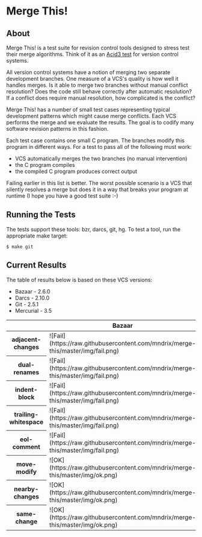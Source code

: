 Merge This!
===========

About
-----

Merge This! is a test suite for revision control tools designed to stress
test their merge algorithms.  Think of it as
an [Acid3 test](http://acid3.acidtests.org/) for version control systems.

All version control systems have a notion of merging two separate
development branches.  One measure of a VCS's quality is how well
it handles merges.  Is it able to merge two branches without manual
conflict resolution?  Does the code still behave correctly after
automatic resolution?  If a conflict does require manual resolution, how
complicated is the conflict?

Merge This! has a number of small test cases representing typical
development patterns which might cause merge conflicts.  Each VCS
performs the merge and we evaluate the results.  The goal is to
codify many software revision patterns in this fashion.

Each test case contains one small C program.  The branches modify
this program in different ways.  For a test to pass all
of the following must work:

  * VCS automatically merges the two branches (no manual intervention)
  * the C program compiles
  * the compiled C program produces correct output

Failing earlier in this list is better.  The worst possible scenario
is a VCS that silently resolves a merge but does it in a way that
breaks your program at runtime (I hope you have a good test suite :-)

Running the Tests
-----------------

The tests support these tools: bzr, darcs, git, hg.  To test a tool,
run the appropriate make target:

    $ make git

Current Results
---------------

The table of results below is based on these VCS versions:

  * Bazaar - 2.6.0
  * Darcs - 2.10.0
  * Git - 2.5.1
  * Mercurial - 3.5

<table>
    <thead>
        <tr>
            <th></th>
            <th>Bazaar</th>
            <th>Darcs</th>
            <th>Git</th>
            <th>Mercurial</th>
        </tr>
    </thead>
    <tbody>
        <tr>
            <th>adjacent-changes</th>
            <td>![Fail](https://raw.githubusercontent.com/mndrix/merge-this/master/img/fail.png)</td>
            <td>![OK](https://raw.githubusercontent.com/mndrix/merge-this/master/img/ok.png)</td>
            <td>![Fail](https://raw.githubusercontent.com/mndrix/merge-this/master/img/fail.png)</td>
            <td>![Fail](https://raw.githubusercontent.com/mndrix/merge-this/master/img/fail.png)</td>
        </tr>
        <tr>
            <th>dual-renames</th>
            <td>![Fail](https://raw.githubusercontent.com/mndrix/merge-this/master/img/fail.png)</td>
            <td>![OK](https://raw.githubusercontent.com/mndrix/merge-this/master/img/ok.png)</td>
            <td>![Fail](https://raw.githubusercontent.com/mndrix/merge-this/master/img/fail.png)</td>
            <td>![Fail](https://raw.githubusercontent.com/mndrix/merge-this/master/img/fail.png)</td>
        </tr>
        <tr>
            <th>indent-block</th>
            <td>![Fail](https://raw.githubusercontent.com/mndrix/merge-this/master/img/fail.png)</td>
            <td>![Fail](https://raw.githubusercontent.com/mndrix/merge-this/master/img/fail.png)</td>
            <td>![OK](https://raw.githubusercontent.com/mndrix/merge-this/master/img/ok.png)</td>
            <td>![Fail](https://raw.githubusercontent.com/mndrix/merge-this/master/img/fail.png)</td>
        </tr>
        <tr>
            <th>trailing-whitespace</th>
            <td>![Fail](https://raw.githubusercontent.com/mndrix/merge-this/master/img/fail.png)</td>
            <td>![Fail](https://raw.githubusercontent.com/mndrix/merge-this/master/img/fail.png)</td>
            <td>![OK](https://raw.githubusercontent.com/mndrix/merge-this/master/img/ok.png)</td>
            <td>![Fail](https://raw.githubusercontent.com/mndrix/merge-this/master/img/fail.png)</td>
        </tr>
        <tr>
            <th>eol-comment</th>
            <td>![Fail](https://raw.githubusercontent.com/mndrix/merge-this/master/img/fail.png)</td>
            <td>![Fail](https://raw.githubusercontent.com/mndrix/merge-this/master/img/fail.png)</td>
            <td>![Fail](https://raw.githubusercontent.com/mndrix/merge-this/master/img/fail.png)</td>
            <td>![Fail](https://raw.githubusercontent.com/mndrix/merge-this/master/img/fail.png)</td>
        </tr>
        <tr>
            <th>move-modify</th>
            <td>![OK](https://raw.githubusercontent.com/mndrix/merge-this/master/img/ok.png)</td>
            <td>![OK](https://raw.githubusercontent.com/mndrix/merge-this/master/img/ok.png)</td>
            <td>![OK](https://raw.githubusercontent.com/mndrix/merge-this/master/img/ok.png)</td>
            <td>![OK](https://raw.githubusercontent.com/mndrix/merge-this/master/img/ok.png)</td>
        </tr>
        <tr>
            <th>nearby-changes</th>
            <td>![OK](https://raw.githubusercontent.com/mndrix/merge-this/master/img/ok.png)</td>
            <td>![OK](https://raw.githubusercontent.com/mndrix/merge-this/master/img/ok.png)</td>
            <td>![OK](https://raw.githubusercontent.com/mndrix/merge-this/master/img/ok.png)</td>
            <td>![OK](https://raw.githubusercontent.com/mndrix/merge-this/master/img/ok.png)</td>
        </tr>
        <tr>
            <th>same-change</th>
            <td>![OK](https://raw.githubusercontent.com/mndrix/merge-this/master/img/ok.png)</td>
            <td>![OK](https://raw.githubusercontent.com/mndrix/merge-this/master/img/ok.png)</td>
            <td>![OK](https://raw.githubusercontent.com/mndrix/merge-this/master/img/ok.png)</td>
            <td>![OK](https://raw.githubusercontent.com/mndrix/merge-this/master/img/ok.png)</td>
        </tr>
    </tbody>
</table>

